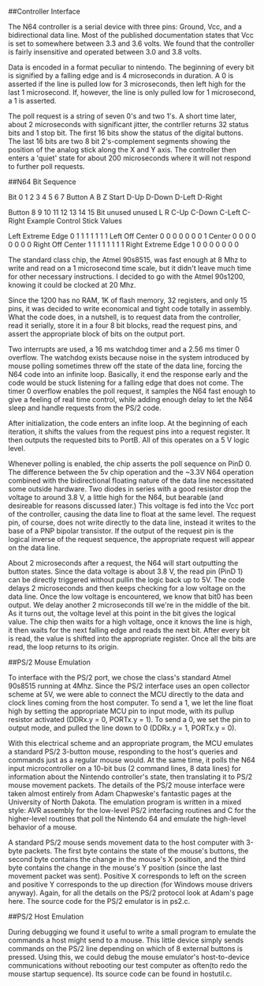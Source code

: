 ##Controller Interface


The N64 controller is a serial device with three pins: Ground, Vcc, and a bidirectional data line. Most of the published documentation states that Vcc is set to somewhere between 3.3 and 3.6 volts. We found that the controller is fairly insensitive and operated between 3.0 and 3.8 volts.

Data is encoded in a format peculiar to nintendo. The beginning of every bit is signified by a falling edge and is 4 microseconds in duration. A 0 is asserted if the line is pulled low for 3 microseconds, then left high for the last 1 microsecond. If, however, the line is only pulled low for 1 microsecond, a 1 is asserted.

The poll request is a string of seven 0's and two 1's. A short time later, about 2 microseconds with significant jitter, the contrller returns 32 status bits and 1 stop bit. The first 16 bits show the status of the digital buttons. The last 16 bits are two 8 bit 2's-complement segments showing the position of the analog stick along the X and Y axis. The controller then enters a 'quiet' state for about 200 microseconds where it will not respond to further poll requests.

##N64 Bit Sequence

Bit	0	1	2	3	4	5	6	7
Button	A	B	Z	Start	D-Up	D-Down	D-Left	D-Right
 
Button	8	9	10	11	12	13	14	15
Bit	unused	unused	L	R	C-Up	C-Down	C-Left	C-Right
Example Control Stick Values

Left Extreme Edge	0	1	1	1	1	1	1	1
Left Off Center		0	0	0	0	0	0	0	1
Center				0	0	0	0	0	0	0	0
Right Off Center	1	1	1	1	1	1	1	1
Right Extreme Edge	1	0	0	0	0	0	0	0

The standard class chip, the Atmel 90s8515, was fast enough at 8 Mhz to write and read on a 1 microsecond time scale, but it didn't leave much time for other necessary instructions. I decided to go with the Atmel 90s1200, knowing it could be clocked at 20 Mhz.

Since the 1200 has no RAM, 1K of flash memory, 32 registers, and only 15 pins, it was decided to write economical and tight code totally in assembly. What the code does, in a nutshell, is to request data from the controller, read it serially, store it in a four 8 bit blocks, read the request pins, and assert the appropriate block of bits on the output port.

Two interrupts are used, a 16 ms watchdog timer and a 2.56 ms timer 0 overflow. The watchdog exists because noise in the system introduced by mouse polling sometimes threw off the state of the data line, forcing the N64 code into an infinite loop. Basically, it end the response early and the code would be stuck listening for a falling edge that does not come. The timer 0 overflow enables the poll request, it samples the N64 fast enough to give a feeling of real time control, while adding enough delay to let the N64 sleep and handle requests from the PS/2 code.

After initialization, the code enters an infite loop. At the beginning of each iteration, it shifts the values from the request pins into a request register. It then outputs the requested bits to PortB. All of this operates on a 5 V logic level.

Whenever polling is enabled, the chip asserts the poll sequence on PinD 0. The difference between the 5v chip operation and the ~3.3V N64 operation combined with the bidirectional floating nature of the data line necessitated some outside hardware. Two diodes in series with a good resistor drop the voltage to around 3.8 V, a little high for the N64, but bearable (and desireable for reasons discussed later.) This voltage is fed into the Vcc port of the controller, causing the data line to float at the same level. The request pin, of course, does not write directly to the data line, instead it writes to the base of a PNP bipolar transistor. If the output of the request pin is the logical inverse of the request sequence, the appropriate request will appear on the data line.

About 2 microseconds after a request, the N64 will start outputting the button states. Since the data voltage is about 3.8 V, the read pin (PinD 1) can be directly triggered without pullin the logic back up to 5V. The code delays 2 microseconds and then keeps checking for a low voltage on the data line. Once the low voltage is encountered, we know that bit0 has been output. We delay another 2 microseconds till we're in the middle of the bit. As it turns out, the voltage level at this point in the bit gives the logical value. The chip then waits for a high voltage, once it knows the line is high, it then waits for the next falling edge and reads the next bit. After every bit is read, the value is shifted into the appropriate register. Once all the bits are read, the loop returns to its origin.

##PS/2 Mouse Emulation

To interface with the PS/2 port, we chose the class's standard Atmel 90s8515 running at 4Mhz. Since the PS/2 interface uses an open collector scheme at 5V, we were able to connect the MCU directly to the data and clock lines coming from the host computer. To send a 1, we let the line float high by setting the appropriate MCU pin to input mode, with its pullup resistor activated (DDRx.y = 0, PORTx.y = 1). To send a 0, we set the pin to output mode, and pulled the line down to 0 (DDRx.y = 1, PORTx.y = 0).

With this electrical scheme and an appropriate program, the MCU emulates a standard PS/2 3-button mouse, responding to the host's queries and commands just as a regular mouse would. At the same time, it polls the N64 input microcontroller on a 10-bit bus (2 command lines, 8 data lines) for information about the Nintendo controller's state, then translating it to PS/2 mouse movement packets. The details of the PS/2 mouse interface were taken almost entirely from Adam Chapweske's fantastic pages at the University of North Dakota. The emulation program is written in a mixed style: AVR assembly for the low-level PS/2 interfacing routines and C for the higher-level routines that poll the Nintendo 64 and emulate the high-level behavior of a mouse.

A standard PS/2 mouse sends movement data to the host computer with 3-byte packets. The first byte contains the state of the mouse's buttons, the second byte contains the change in the mouse's X position, and the third byte contains the change in the mouse's Y position (since the last movement packet was sent). Positive X corresponds to left on the screen and positive Y corresponds to the up direction (for Windows mouse drivers anyway). Again, for all the details on the PS/2 protocol look at Adam's page here. The source code for the PS/2 emulator is in ps2.c.

##PS/2 Host Emulation

During debugging we found it useful to write a small program to emulate the commands a host might send to a mouse. This little device simply sends commands on the PS/2 line depending on which of 8 external buttons is pressed. Using this, we could debug the mouse emulator's host-to-device communications without rebooting our test computer as often(to redo the mouse startup sequence). Its source code can be found in hostutil.c.